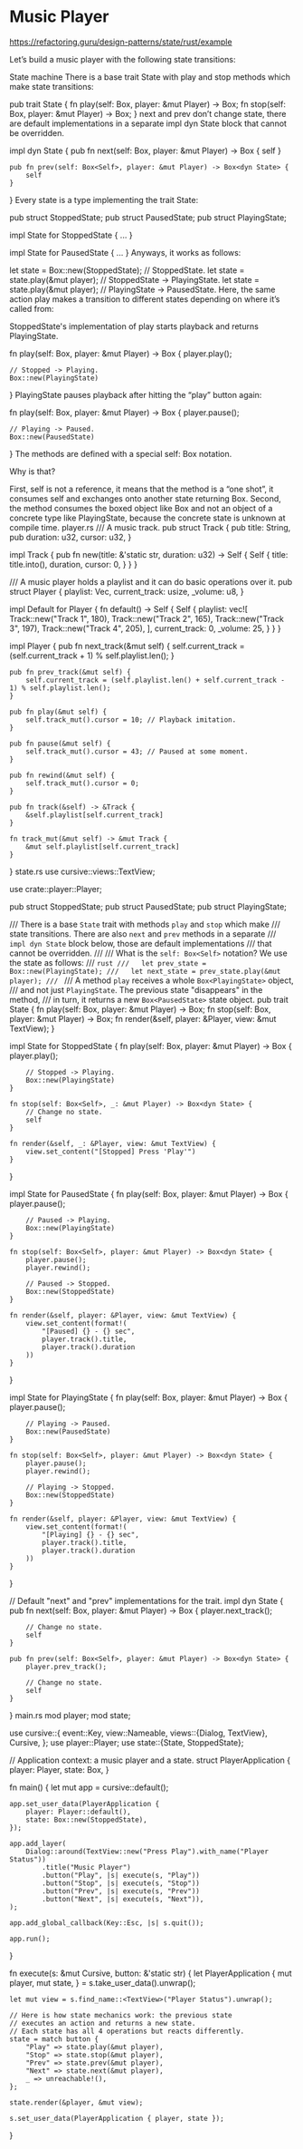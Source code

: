 # Music Player
https://refactoring.guru/design-patterns/state/rust/example

Let’s build a music player with the following state transitions:

State machine
There is a base trait State with play and stop methods which make state transitions:

pub trait State {
    fn play(self: Box<Self>, player: &mut Player) -> Box<dyn State>;
    fn stop(self: Box<Self>, player: &mut Player) -> Box<dyn State>;
}
next and prev don’t change state, there are default implementations in a separate impl dyn State block that cannot be overridden.

impl dyn State {
    pub fn next(self: Box<Self>, player: &mut Player) -> Box<dyn State> {
        self
    }

    pub fn prev(self: Box<Self>, player: &mut Player) -> Box<dyn State> {
        self
    }
}
Every state is a type implementing the trait State:

pub struct StoppedState;
pub struct PausedState;
pub struct PlayingState;

impl State for StoppedState {
    ...
}

impl State for PausedState {
    ...
}
Anyways, it works as follows:

let state = Box::new(StoppedState);   // StoppedState.
let state = state.play(&mut player);  // StoppedState -> PlayingState.
let state = state.play(&mut player);  // PlayingState -> PausedState.
Here, the same action play makes a transition to different states depending on where it’s called from:

StoppedState's implementation of play starts playback and returns PlayingState.

fn play(self: Box<Self>, player: &mut Player) -> Box<dyn State> {
    player.play();

    // Stopped -> Playing.
    Box::new(PlayingState)
}
PlayingState pauses playback after hitting the “play” button again:

fn play(self: Box<Self>, player: &mut Player) -> Box<dyn State> {
    player.pause();

    // Playing -> Paused.
    Box::new(PausedState)
}
The methods are defined with a special self: Box<Self> notation.

Why is that?

First, self is not a reference, it means that the method is a “one shot”, it consumes self and exchanges onto another state returning Box<dyn State>.
Second, the method consumes the boxed object like Box<dyn State> and not an object of a concrete type like PlayingState, because the concrete state is unknown at compile time.
 player.rs
/// A music track.
pub struct Track {
    pub title: String,
    pub duration: u32,
    cursor: u32,
}

impl Track {
    pub fn new(title: &'static str, duration: u32) -> Self {
        Self {
            title: title.into(),
            duration,
            cursor: 0,
        }
    }
}

/// A music player holds a playlist and it can do basic operations over it.
pub struct Player {
    playlist: Vec<Track>,
    current_track: usize,
    _volume: u8,
}

impl Default for Player {
    fn default() -> Self {
        Self {
            playlist: vec![
                Track::new("Track 1", 180),
                Track::new("Track 2", 165),
                Track::new("Track 3", 197),
                Track::new("Track 4", 205),
            ],
            current_track: 0,
            _volume: 25,
        }
    }
}

impl Player {
    pub fn next_track(&mut self) {
        self.current_track = (self.current_track + 1) % self.playlist.len();
    }

    pub fn prev_track(&mut self) {
        self.current_track = (self.playlist.len() + self.current_track - 1) % self.playlist.len();
    }

    pub fn play(&mut self) {
        self.track_mut().cursor = 10; // Playback imitation.
    }

    pub fn pause(&mut self) {
        self.track_mut().cursor = 43; // Paused at some moment.
    }

    pub fn rewind(&mut self) {
        self.track_mut().cursor = 0;
    }

    pub fn track(&self) -> &Track {
        &self.playlist[self.current_track]
    }

    fn track_mut(&mut self) -> &mut Track {
        &mut self.playlist[self.current_track]
    }
}
 state.rs
use cursive::views::TextView;

use crate::player::Player;

pub struct StoppedState;
pub struct PausedState;
pub struct PlayingState;

/// There is a base `State` trait with methods `play` and `stop` which make
/// state transitions. There are also `next` and `prev` methods in a separate
/// `impl dyn State` block below, those are default implementations
/// that cannot be overridden.
///
/// What is the `self: Box<Self>` notation? We use the state as follows:
/// ```rust
///   let prev_state = Box::new(PlayingState);
///   let next_state = prev_state.play(&mut player);
/// ```
/// A method `play` receives a whole `Box<PlayingState>` object,
/// and not just `PlayingState`. The previous state "disappears" in the method,
/// in turn, it returns a new `Box<PausedState>` state object.
pub trait State {
    fn play(self: Box<Self>, player: &mut Player) -> Box<dyn State>;
    fn stop(self: Box<Self>, player: &mut Player) -> Box<dyn State>;
    fn render(&self, player: &Player, view: &mut TextView);
}

impl State for StoppedState {
    fn play(self: Box<Self>, player: &mut Player) -> Box<dyn State> {
        player.play();

        // Stopped -> Playing.
        Box::new(PlayingState)
    }

    fn stop(self: Box<Self>, _: &mut Player) -> Box<dyn State> {
        // Change no state.
        self
    }

    fn render(&self, _: &Player, view: &mut TextView) {
        view.set_content("[Stopped] Press 'Play'")
    }
}

impl State for PausedState {
    fn play(self: Box<Self>, player: &mut Player) -> Box<dyn State> {
        player.pause();

        // Paused -> Playing.
        Box::new(PlayingState)
    }

    fn stop(self: Box<Self>, player: &mut Player) -> Box<dyn State> {
        player.pause();
        player.rewind();

        // Paused -> Stopped.
        Box::new(StoppedState)
    }

    fn render(&self, player: &Player, view: &mut TextView) {
        view.set_content(format!(
            "[Paused] {} - {} sec",
            player.track().title,
            player.track().duration
        ))
    }
}

impl State for PlayingState {
    fn play(self: Box<Self>, player: &mut Player) -> Box<dyn State> {
        player.pause();

        // Playing -> Paused.
        Box::new(PausedState)
    }

    fn stop(self: Box<Self>, player: &mut Player) -> Box<dyn State> {
        player.pause();
        player.rewind();

        // Playing -> Stopped.
        Box::new(StoppedState)
    }

    fn render(&self, player: &Player, view: &mut TextView) {
        view.set_content(format!(
            "[Playing] {} - {} sec",
            player.track().title,
            player.track().duration
        ))
    }
}

// Default "next" and "prev" implementations for the trait.
impl dyn State {
    pub fn next(self: Box<Self>, player: &mut Player) -> Box<dyn State> {
        player.next_track();

        // Change no state.
        self
    }

    pub fn prev(self: Box<Self>, player: &mut Player) -> Box<dyn State> {
        player.prev_track();

        // Change no state.
        self
    }
}
 main.rs
mod player;
mod state;

use cursive::{
    event::Key,
    view::Nameable,
    views::{Dialog, TextView},
    Cursive,
};
use player::Player;
use state::{State, StoppedState};

// Application context: a music player and a state.
struct PlayerApplication {
    player: Player,
    state: Box<dyn State>,
}

fn main() {
    let mut app = cursive::default();

    app.set_user_data(PlayerApplication {
        player: Player::default(),
        state: Box::new(StoppedState),
    });

    app.add_layer(
        Dialog::around(TextView::new("Press Play").with_name("Player Status"))
            .title("Music Player")
            .button("Play", |s| execute(s, "Play"))
            .button("Stop", |s| execute(s, "Stop"))
            .button("Prev", |s| execute(s, "Prev"))
            .button("Next", |s| execute(s, "Next")),
    );

    app.add_global_callback(Key::Esc, |s| s.quit());

    app.run();
}

fn execute(s: &mut Cursive, button: &'static str) {
    let PlayerApplication {
        mut player,
        mut state,
    } = s.take_user_data().unwrap();

    let mut view = s.find_name::<TextView>("Player Status").unwrap();

    // Here is how state mechanics work: the previous state
    // executes an action and returns a new state.
    // Each state has all 4 operations but reacts differently.
    state = match button {
        "Play" => state.play(&mut player),
        "Stop" => state.stop(&mut player),
        "Prev" => state.prev(&mut player),
        "Next" => state.next(&mut player),
        _ => unreachable!(),
    };

    state.render(&player, &mut view);

    s.set_user_data(PlayerApplication { player, state });
}